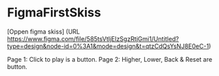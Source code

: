 # FigmaFirstSkiss
[Oppen figma skiss] (URL https://www.figma.com/file/585tsVtljElzSgzRtjGmi1/Untitled?type=design&node-id=0%3A1&mode=design&t=qtzCdQsYsNJ8E0eC-1) 

Page 1: Click to play is a button. 
Page 2: Higher, Lower, Back & Reset are button. 
